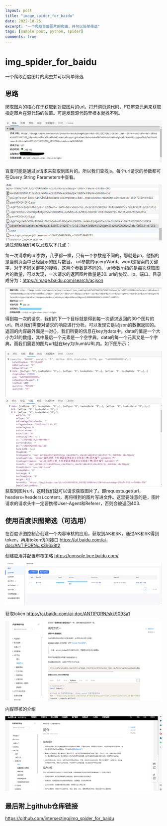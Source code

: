 ```yaml
---
layout: post
title: "image_spider_for_baidu"
date: 2022-10-26
excerpt: "一个爬取百度图片的爬虫，并可以简单筛选"
tags: [sample post, python, spider]
comments: true
---
```


# img_spider_for_baidu
 一个爬取百度图片的爬虫并可以简单筛选

## 思路

爬取图片的核心在于获取到对应图片的url。打开网页源代码，F12审查元素来获取指定图片在源代码的位置。可是发现源代码里根本就找不到。

![我是图片](../assets/img/image/Inked1.png)

百度可能是通过js请求来获取到图片的。所以我们查找js。每个url请求的参数都可在Query String Parameters中查看。

![图片](../assets/img/image/2.png)
通过观察我们可以发现以下几点：

每一次请求的url参数，几乎都一样，只有一个参数是不同的，那就是pn，他指的是当前页面中已经展示的图片数目。
url参数的queryWord、word是搜索的关键字，对于不同关键字的搜索，这两个参数是不同的。
url参数rn指的是每次获取图片的数量，可以发现，一次请求的返回图片数量是30.
url的协议、ip、端口、目录成分为：https://image.baidu.com/search/acjson

![图片](../assets/img/image/Inked3.png)
得到每一次的请求，我们的下一个目标就是得到每一次请求返回的30个图片的url。所以我们需要对请求的响应进行分析。可以发现它是以json的数据返回的。返回的内容最外面是一对{}，我们所要的信息在key为data中。data的值是一个大小为31的数组，其中最后一个元素是一个空字典。data的每一个元素又是一个字典，而我们需要的图片url就在key为thumbURL内。如下图所示：

![图片](../assets/img/image/4.png)
![图片](../assets/img/image/5.png)
获取到图片url，这时我们就可以请求获取图片了。即requests.get(url，headers=headers).content，再将得到的图片写进文件。这里要注意的是，图片请求的请求头中一定要携带User-Agent和Referer，否则会被返回403.

## 使用百度识图筛选（可选用）

在百度识图控制台创建一个内容审核的应用，获取到AK和SK，通过AK和SK得到token，再用token访问接口
https://ai.baidu.com/ai-doc/ANTIPORN/Jk3h6x8t2

创建应用并配置审核策略
https://console.bce.baidu.com/

![图片](../assets/img/image/Inkedbaidu3.png)

获取token
https://ai.baidu.com/ai-doc/ANTIPORN/skk9093a1

![图片](../assets/img/image/baidu1.png)

内容审核的介绍

![图片](../assets/img/image/baidu2.png)


## 最后附上github仓库链接

https://github.com/intersecting/img_spider_for_baidu